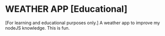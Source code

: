# WEATHER APP [Educational]

[For learning and educational purposes only.] A weather app to improve my nodeJS knowledge. This is fun.

<!-- ## Built With

- NodeJS
- JavaScript
- JSON
- YARGS
- Chalk
- Validator

### Prerequisites

Internet connection and basic computing skills.

1. [Clone the project](https://github.com/brytebee/note_app.git)

## Getting started

1. Installing the packages by running `npm install`
2. On the cmd run `node app.js [command e.g add] [option(s) e.g --title="Title" --body="Body" ]`

## Author

👤 **Atsighi Bright**

- GitHub: [@brytebee](https://github.com/brytebee)
- Twitter: [@brytebee](https://twitter.com/brytebee)
- LinkedIn: [brytebee](https://www.linkedin.com/in/brytebee)

## 🤝 Contributing

Contributions, issues, and feature requests are welcome!

Feel free to check the [issues page](https://github.com/brytebee/note_app/issues) here 😏😏.

## Show your support

Give a ⭐️ if you like this project!

## Acknowledgments

Original design idea by [Andrew Mead](https://www.udemy.com/course/the-complete-nodejs-developer-course-2/#instructor-1) and [The Complete Node.js Developer Course (3rd Edition)](https://www.udemy.com/course/the-complete-nodejs-developer-course-2/) development team.

All thank to _God Almighty_ for life.

To you for your time and star 😁

## 📝 License

This project is [MIT](./MIT.md) licensed. -->

